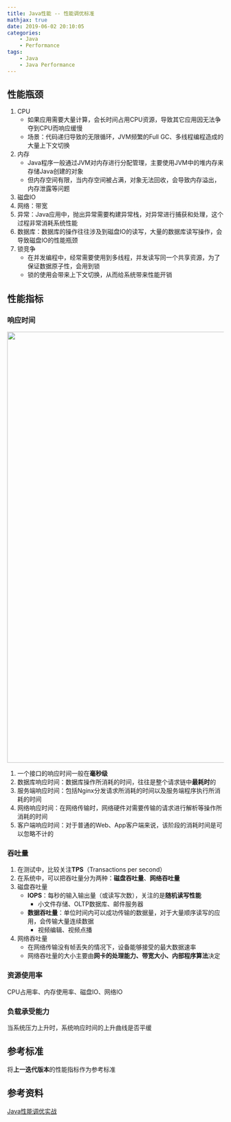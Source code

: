 ```yaml
---
title: Java性能 -- 性能调优标准
mathjax: true
date: 2019-06-02 20:10:05
categories:
    - Java
    - Performance
tags:
    - Java
    - Java Performance
---
```


## 性能瓶颈
1. CPU
    - 如果应用需要大量计算，会长时间占用CPU资源，导致其它应用因无法争夺到CPU而响应缓慢
    - 场景：代码递归导致的无限循环，JVM频繁的Full GC、多线程编程造成的大量上下文切换
2. 内存
    - Java程序一般通过JVM对内存进行分配管理，主要使用JVM中的堆内存来存储Java创建的对象
    - 但内存空间有限，当内存空间被占满，对象无法回收，会导致内存溢出，内存泄露等问题
3. 磁盘IO
4. 网络：带宽
5. 异常：Java应用中，抛出异常需要构建异常栈，对异常进行捕获和处理，这个过程非常消耗系统性能
6. 数据库：数据库的操作往往涉及到磁盘IO的读写，大量的数据库读写操作，会导致磁盘IO的性能瓶颈
7. 锁竞争
    - 在并发编程中，经常需要使用到多线程，并发读写同一个共享资源，为了保证数据原子性，会用到锁
    - 锁的使用会带来上下文切换，从而给系统带来性能开销

<!-- more -->

## 性能指标

### 响应时间
<img src="https://java-performance-1253868755.cos.ap-guangzhou.myqcloud.com/java-performance-response-time.jpg" width=1000/>

1. 一个接口的响应时间一般在**毫秒级**
2. 数据库响应时间：数据库操作所消耗的时间，往往是整个请求链中**最耗时**的
3. 服务端响应时间：包括Nginx分发请求所消耗的时间以及服务端程序执行所消耗的时间
4. 网络响应时间：在网络传输时，网络硬件对需要传输的请求进行解析等操作所消耗的时间
5. 客户端响应时间：对于普通的Web、App客户端来说，该阶段的消耗时间是可以忽略不计的

### 吞吐量
1. 在测试中，比较关注**TPS**（Transactions per second）
2. 在系统中，可以把吞吐量分为两种：**磁盘吞吐量**、**网络吞吐量**
3. 磁盘吞吐量
    - **IOPS**：每秒的输入输出量（或读写次数），关注的是**随机读写性能**
        - 小文件存储、OLTP数据库、邮件服务器
    - **数据吞吐量**：单位时间内可以成功传输的数据量，对于大量顺序读写的应用，会传输大量连续数据
        - 视频编辑、视频点播
4. 网络吞吐量
    - 在网络传输没有帧丢失的情况下，设备能够接受的最大数据速率
    - 网络吞吐量的大小主要由**网卡的处理能力、带宽大小、内部程序算法**决定

### 资源使用率
CPU占用率、内存使用率、磁盘IO、网络IO

### 负载承受能力
当系统压力上升时，系统响应时间的上升曲线是否平缓

## 参考标准
将**上一迭代版本**的性能指标作为参考标准

## 参考资料
[Java性能调优实战](https://time.geekbang.org/column/intro/100028001)
